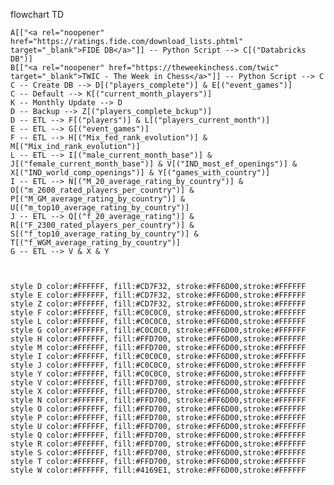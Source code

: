 flowchart TD

    A[["<a rel="noopener" href="https://ratings.fide.com/download_lists.phtml" target="_blank">FIDE DB</a>"]] -- Python Script --> C[("Databricks DB")]
    B[["<a rel="noopener" href="https://theweekinchess.com/twic" target="_blank">TWIC - The Week in Chess</a>"]] -- Python Script --> C
    C -- Create DB --> D[("players_complete")] & E[("event_games")]
    C -- Default --> K[("current_month_players")]
    K -- Monthly Update --> D
    D -- Backup --> Z[("players_complete_bckup")]
    D -- ETL --> F[("players")] & L[("players_current_month")]
    E -- ETL --> G[("event_games")]
    F -- ETL --> H[("Mix_fed_rank_evolution")] & M[("Mix_ind_rank_evolution")]
    L -- ETL --> I[("male_current_month_base")] & J[("female_current_month_base")] & V[("IND_most_ef_openings")] & X[("IND_world_comp_openings")] & Y[("games_with_country")]
    I -- ETL --> N[("M_20_average_rating_by_country")] & O[("m_2600_rated_players_per_country")] & P[("M_GM_average_rating_by_country")] & U[("m_top10_average_rating_by_country")]
    J -- ETL --> Q[("f_20_average_rating")] & R[("F_2300_rated_players_per_country")] & S[("f_top10_average_rating_by_country")] & T[("f_WGM_average_rating_by_country")]
    G -- ETL --> V & X & Y



    style D color:#FFFFFF, fill:#CD7F32, stroke:#FF6D00,stroke:#FFFFFF
    style E color:#FFFFFF, fill:#CD7F32, stroke:#FF6D00,stroke:#FFFFFF
    style Z color:#FFFFFF, fill:#CD7F32, stroke:#FF6D00,stroke:#FFFFFF
    style F color:#FFFFFF, fill:#C0C0C0, stroke:#FF6D00,stroke:#FFFFFF
    style L color:#FFFFFF, fill:#C0C0C0, stroke:#FF6D00,stroke:#FFFFFF
    style G color:#FFFFFF, fill:#C0C0C0, stroke:#FF6D00,stroke:#FFFFFF
    style H color:#FFFFFF, fill:#FFD700, stroke:#FF6D00,stroke:#FFFFFF
    style M color:#FFFFFF, fill:#FFD700, stroke:#FF6D00,stroke:#FFFFFF
    style I color:#FFFFFF, fill:#C0C0C0, stroke:#FF6D00,stroke:#FFFFFF
    style J color:#FFFFFF, fill:#C0C0C0, stroke:#FF6D00,stroke:#FFFFFF
    style Y color:#FFFFFF, fill:#C0C0C0, stroke:#FF6D00,stroke:#FFFFFF
    style V color:#FFFFFF, fill:#FFD700, stroke:#FF6D00,stroke:#FFFFFF
    style X color:#FFFFFF, fill:#FFD700, stroke:#FF6D00,stroke:#FFFFFF
    style N color:#FFFFFF, fill:#FFD700, stroke:#FF6D00,stroke:#FFFFFF
    style O color:#FFFFFF, fill:#FFD700, stroke:#FF6D00,stroke:#FFFFFF
    style P color:#FFFFFF, fill:#FFD700, stroke:#FF6D00,stroke:#FFFFFF
    style U color:#FFFFFF, fill:#FFD700, stroke:#FF6D00,stroke:#FFFFFF    
    style Q color:#FFFFFF, fill:#FFD700, stroke:#FF6D00,stroke:#FFFFFF
    style R color:#FFFFFF, fill:#FFD700, stroke:#FF6D00,stroke:#FFFFFF
    style S color:#FFFFFF, fill:#FFD700, stroke:#FF6D00,stroke:#FFFFFF
    style T color:#FFFFFF, fill:#FFD700, stroke:#FF6D00,stroke:#FFFFFF
    style W color:#FFFFFF, fill:#4169E1, stroke:#FF6D00,stroke:#FFFFFF
